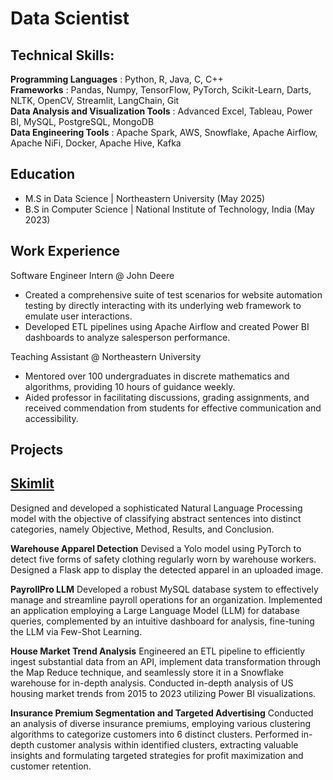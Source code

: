 # Data Scientist

## Technical Skills: 
**Programming Languages** : Python, R, Java, C, C++ <br />
**Frameworks** : Pandas, Numpy, TensorFlow, PyTorch, Scikit-Learn, Darts, NLTK, OpenCV, Streamlit, LangChain, Git <br />
**Data Analysis and Visualization Tools** : Advanced Excel, Tableau, Power BI, MySQL, PostgreSQL, MongoDB <br />
**Data Engineering Tools** : Apache Spark, AWS, Snowflake, Apache Airflow, Apache NiFi, Docker, Apache Hive, Kafka <br />
    

## Education
- M.S in Data Science | Northeastern University (May 2025)
- B.S in Computer Science | National Institute of Technology, India (May 2023)

## Work Experience
Software Engineer Intern @ John Deere
- Created a comprehensive suite of test scenarios for website automation testing by directly interacting with its underlying web framework to emulate user interactions.
- Developed ETL pipelines using Apache Airflow and created Power BI dashboards to analyze salesperson performance.

Teaching Assistant @ Northeastern University
- Mentored over 100 undergraduates in discrete mathematics and algorithms, providing 10 hours of guidance weekly.
- Aided professor in facilitating discussions, grading assignments, and received commendation from students for effective communication and accessibility.

## Projects
**[Skimlit](https://github.com/maliom939/Skimlit)**
- 
Designed and developed a sophisticated Natural Language Processing model with the objective of classifying abstract sentences into distinct categories, namely Objective, Method, Results, and Conclusion.

**Warehouse Apparel Detection**
Devised a Yolo model using PyTorch to detect five forms of safety clothing regularly worn by warehouse workers.
Designed a Flask app to display the detected apparel in an uploaded image.

**PayrollPro LLM**
Developed a robust MySQL database system to effectively manage and streamline payroll operations for an organization.
Implemented an application employing a Large Language Model (LLM) for database queries, complemented by an intuitive dashboard for analysis, fine-tuning the LLM via Few-Shot Learning.

**House Market Trend Analysis**
Engineered an ETL pipeline to efficiently ingest substantial data from an API, implement data transformation through the Map Reduce technique, and seamlessly store it in a Snowflake warehouse for in-depth analysis.
Conducted in-depth analysis of US housing market trends from 2015 to 2023 utilizing Power BI visualizations.

**Insurance Premium Segmentation and Targeted Advertising**
Conducted an analysis of diverse insurance premiums, employing various clustering algorithms to categorize customers into 6 distinct clusters.
Performed in-depth customer analysis within identified clusters, extracting valuable insights and formulating targeted strategies for profit maximization and customer retention.
